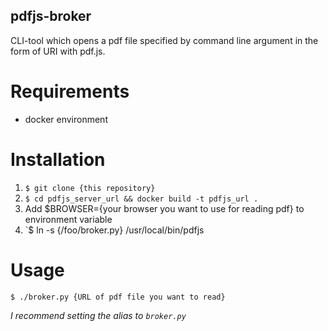 pdfjs-broker
---
CLI-tool which opens a pdf file specified by command line argument in the form of URI with pdf.js.

# Requirements
- docker environment

# Installation
1. `$ git clone {this repository}`
1. `$ cd pdfjs_server_url && docker build -t pdfjs_url .`
1. Add $BROWSER={your browser you want to use for reading pdf} to environment variable
1. `$ ln -s {/foo/broker.py} /usr/local/bin/pdfjs

# Usage
`$ ./broker.py {URL of pdf file you want to read}`

*I recommend setting the alias to `broker.py`*
